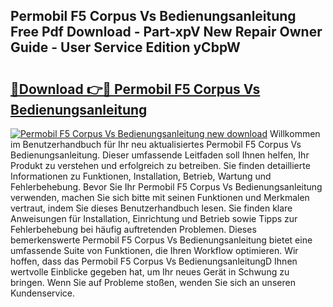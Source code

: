 ## Permobil F5 Corpus Vs Bedienungsanleitung Free Pdf Download - Part-xpV New Repair Owner Guide - User Service Edition yCbpW

# <h2><a href="http://df5a5je.blite.top/?on=Permobil+F5+Corpus+Vs+Bedienungsanleitung">🔗Download 👉🔴 Permobil F5 Corpus Vs Bedienungsanleitung</a></h2>

[![Permobil F5 Corpus Vs Bedienungsanleitung new download](https://i.imgur.com/lujVjoI.png)](http://df5a5je.blite.top/?on=Permobil+F5+Corpus+Vs+Bedienungsanleitung)
Willkommen im Benutzerhandbuch für Ihr neu aktualisiertes Permobil F5 Corpus Vs Bedienungsanleitung. Dieser umfassende Leitfaden soll Ihnen helfen, Ihr Produkt zu verstehen und erfolgreich zu betreiben. Sie finden detaillierte Informationen zu Funktionen, Installation, Betrieb, Wartung und Fehlerbehebung. Bevor Sie Ihr Permobil F5 Corpus Vs Bedienungsanleitung verwenden, machen Sie sich bitte mit seinen Funktionen und Merkmalen vertraut, indem Sie dieses Benutzerhandbuch lesen. Sie finden klare Anweisungen für Installation, Einrichtung und Betrieb sowie Tipps zur Fehlerbehebung bei häufig auftretenden Problemen. Dieses bemerkenswerte Permobil F5 Corpus Vs Bedienungsanleitung bietet eine umfassende Suite von Funktionen, die Ihren Workflow optimieren. Wir hoffen, dass das Permobil F5 Corpus Vs BedienungsanleitungD Ihnen wertvolle Einblicke gegeben hat, um Ihr neues Gerät in Schwung zu bringen. Wenn Sie auf Probleme stoßen, wenden Sie sich an unseren Kundenservice.
